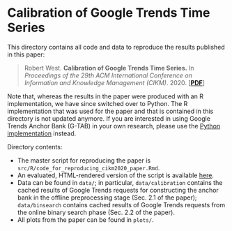 # Calibration of Google Trends Time Series

This directory contains all code and data to reproduce the results published in this paper:

> Robert West. **Calibration of Google Trends Time Series.** In *Proceedings of the 29th ACM International Conference on Information and Knowledge Management (CIKM)*. 2020. [**[PDF](https://arxiv.org/abs/2007.13861)**]

Note that, whereas the results in the paper were produced with an R implementation, we have since switched over to Python.
The R implementation that was used for the paper and that is contained in this directory is not updated anymore.
If you are interested in using Google Trends Anchor Bank (G-TAB) in your own research, please use the [Python implementation](https://github.com/epfl-dlab/GoogleTrendsAnchorBank) instead.

Directory contents:

- The master script for reproducing the paper is `src/R/code_for_reproducing_cikm2020_paper.Rmd`.
- An evaluated, HTML-rendered version of the script is available [here](https://epfl-dlab.github.io/GoogleTrendsAnchorBank/cikm2020_paper/src/R/code_for_reproducing_cikm2020_paper.html).
- Data can be found in `data/`; in particular, `data/calibration` contains the cached results of Google Trends requests for constructing the anchor bank in the offline preprocessing stage (Sec. 2.1 of the paper); `data/binsearch` contains cached results of Google Trends requests from the online binary search phase (Sec. 2.2 of the paper).
- All plots from the paper can be found in `plots/`.
